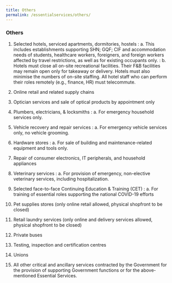 ```yaml
---
title: Others
permalink: /essentialservices/others/
---
```


### **Others**

1. Selected hotels, serviced apartments, dormitories, hostels
: a. This includes establishments supporting SHN; GQF; CIF and accommodation needs of students, healthcare workers, foreigners, and foreign workers affected by travel restrictions, as well as for existing occupants only.
: b. Hotels must close all on-site recreational facilities. Their F&B facilities may remain open only for takeaway or delivery. Hotels must also minimise the numbers of on-site staffing. All hotel staff who can perform their roles remotely (e.g., finance, HR) must telecommute.

2. Online retail and related supply chains

3. Optician services and sale of optical products by appointment only

4. Plumbers, electricians, & locksmiths
: a. For emergency household services only.

5. Vehicle recovery and repair services
: a. For emergency vehicle services only, no vehicle grooming.

6. Hardware stores
: a. For sale of building and maintenance-related equipment and tools only.

7. Repair of consumer electronics, IT peripherals, and household appliances

8. Veterinary services
: a. For provision of emergency, non-elective veterinary services, including hospitalization.

9. Selected face-to-face Continuing Education & Training (CET) 
: a. For training of essential roles supporting the national COVID-19 efforts

10. Pet supplies stores (only online retail allowed, physical shopfront to be closed)

11. Retail laundry services (only online and delivery services allowed, physical shopfront to be closed)

12. Private buses

13. Testing, inspection and certification centres

14. Unions

15. All other critical and ancillary services contracted by the Government for the provision of supporting Government functions or for the above-mentioned Essential Services.
